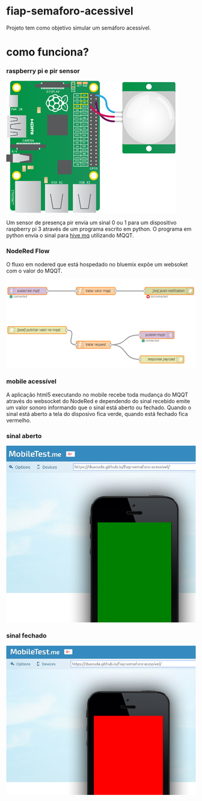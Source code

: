 # fiap-semaforo-acessivel
Projeto tem como objetivo simular um semáforo acessível.

# como funciona?

### raspberry pi e pir sensor

![raspberrypi-pir](https://raw.githubusercontent.com/dsaouda/fiap-semaforo-acessivel/master/docs/raspberrypi_pir.png)

Um sensor de presença pir envia um sinal 0 ou 1 para um dispositivo raspberry pi 3 através de um programa escrito em python. O programa em python envia o sinal para [hive mq](http://www.hivemq.com/) utilizando MQQT.

### NodeRed Flow

O fluxo em nodered que está hospedado no bluemix expõe um websoket com o valor do MQQT.

![flow](https://raw.githubusercontent.com/dsaouda/fiap-semaforo-acessivel/master/docs/1-fluxo.png)

### mobile acessível

A aplicação html5 executando no mobile recebe toda mudança do MQQT através do websocket do NodeRed e dependendo do sinal recebido emite um valor sonoro informando que o sinal está aberto ou fechado. Quando o sinal está aberto a tela do disposivo fica verde, quando está fechado fica vermelho.

### sinal aberto
![sinal aberto](https://raw.githubusercontent.com/dsaouda/fiap-semaforo-acessivel/master/docs/mobile-aberto.png)

### sinal fechado
![sinal fechado](https://raw.githubusercontent.com/dsaouda/fiap-semaforo-acessivel/master/docs/mobile-fechado.png)

